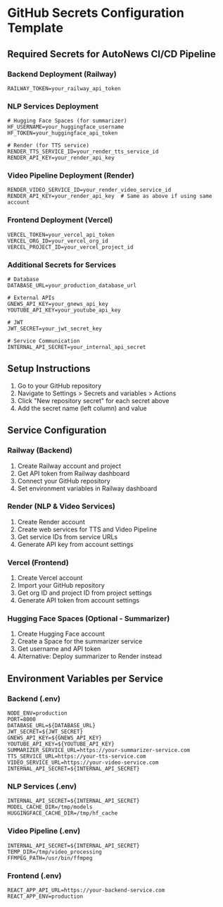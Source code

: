 # GitHub Secrets Configuration Template

## Required Secrets for AutoNews CI/CD Pipeline

### Backend Deployment (Railway)
```
RAILWAY_TOKEN=your_railway_api_token
```

### NLP Services Deployment
```
# Hugging Face Spaces (for summarizer)
HF_USERNAME=your_huggingface_username
HF_TOKEN=your_huggingface_api_token

# Render (for TTS service)
RENDER_TTS_SERVICE_ID=your_render_tts_service_id
RENDER_API_KEY=your_render_api_key
```

### Video Pipeline Deployment (Render)
```
RENDER_VIDEO_SERVICE_ID=your_render_video_service_id
RENDER_API_KEY=your_render_api_key  # Same as above if using same account
```

### Frontend Deployment (Vercel)
```
VERCEL_TOKEN=your_vercel_api_token
VERCEL_ORG_ID=your_vercel_org_id
VERCEL_PROJECT_ID=your_vercel_project_id
```

### Additional Secrets for Services
```
# Database
DATABASE_URL=your_production_database_url

# External APIs
GNEWS_API_KEY=your_gnews_api_key
YOUTUBE_API_KEY=your_youtube_api_key

# JWT
JWT_SECRET=your_jwt_secret_key

# Service Communication
INTERNAL_API_SECRET=your_internal_api_secret
```

## Setup Instructions

1. Go to your GitHub repository
2. Navigate to Settings > Secrets and variables > Actions
3. Click "New repository secret" for each secret above
4. Add the secret name (left column) and value

## Service Configuration

### Railway (Backend)
1. Create Railway account and project
2. Get API token from Railway dashboard
3. Connect your GitHub repository
4. Set environment variables in Railway dashboard

### Render (NLP & Video Services)
1. Create Render account
2. Create web services for TTS and Video Pipeline
3. Get service IDs from service URLs
4. Generate API key from account settings

### Vercel (Frontend)
1. Create Vercel account
2. Import your GitHub repository
3. Get org ID and project ID from project settings
4. Generate API token from account settings

### Hugging Face Spaces (Optional - Summarizer)
1. Create Hugging Face account
2. Create a Space for the summarizer service
3. Get username and API token
4. Alternative: Deploy summarizer to Render instead

## Environment Variables per Service

### Backend (.env)
```
NODE_ENV=production
PORT=8000
DATABASE_URL=${DATABASE_URL}
JWT_SECRET=${JWT_SECRET}
GNEWS_API_KEY=${GNEWS_API_KEY}
YOUTUBE_API_KEY=${YOUTUBE_API_KEY}
SUMMARIZER_SERVICE_URL=https://your-summarizer-service.com
TTS_SERVICE_URL=https://your-tts-service.com
VIDEO_SERVICE_URL=https://your-video-service.com
INTERNAL_API_SECRET=${INTERNAL_API_SECRET}
```

### NLP Services (.env)
```
INTERNAL_API_SECRET=${INTERNAL_API_SECRET}
MODEL_CACHE_DIR=/tmp/models
HUGGINGFACE_CACHE_DIR=/tmp/hf_cache
```

### Video Pipeline (.env)
```
INTERNAL_API_SECRET=${INTERNAL_API_SECRET}
TEMP_DIR=/tmp/video_processing
FFMPEG_PATH=/usr/bin/ffmpeg
```

### Frontend (.env)
```
REACT_APP_API_URL=https://your-backend-service.com
REACT_APP_ENV=production
```